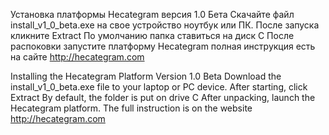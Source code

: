 Установка платформы Hecategram версия 1.0 Бета
Скачайте файл install_v1_0_beta.exe на свое устройство ноутбук или ПК.
После запуска кликните Extract
По умолчанию папка ставиться на диск С
После распоковки запустите платформу Hecategram полная инструкция есть на сайте http://hecategram.com

Installing the Hecategram Platform Version 1.0 Beta
Download the install_v1_0_beta.exe file to your laptop or PC device.
After starting, click Extract
By default, the folder is put on drive C
After unpacking, launch the Hecategram platform. The full instruction is on the website http://hecategram.com
